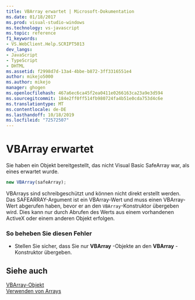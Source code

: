 ```yaml
---
title: VBArray erwartet | Microsoft-Dokumentation
ms.date: 01/18/2017
ms.prod: visual-studio-windows
ms.technology: vs-javascript
ms.topic: reference
f1_keywords:
- VS.WebClient.Help.SCRIPT5013
dev_langs:
- JavaScript
- TypeScript
- DHTML
ms.assetid: f2998d7d-13a4-4bbe-b872-3ff3316551e4
author: mikejo5000
ms.author: mikejo
manager: ghogen
ms.openlocfilehash: 467a6ec6ca45f2ea0411e0266163ca23a9e3d594
ms.sourcegitcommit: 184e2ff0ff514fb980724fa4b51e0cda753d4c6e
ms.translationtype: MT
ms.contentlocale: de-DE
ms.lasthandoff: 10/18/2019
ms.locfileid: "72572507"
---
```

# <a name="vbarray-expected"></a>VBArray erwartet
Sie haben ein Objekt bereitgestellt, das nicht Visual Basic SafeArray war, als eines erwartet wurde.  
  
```js
new VBArray(safeArray);  
```  
  
 VBArrays sind schreibgeschützt und können nicht direkt erstellt werden. Das SAFEARRAY-Argument ist ein VBArray-Wert und muss einen VBArray-Wert abgerufen haben, bevor er an den `VBArray`-Konstruktor übergeben wird. Dies kann nur durch Abrufen des Werts aus einem vorhandenen ActiveX oder einem anderen Objekt erfolgen.  
  
### <a name="to-correct-this-error"></a>So beheben Sie diesen Fehler  
  
- Stellen Sie sicher, dass Sie nur **VBArray** -Objekte an den **VBArray** -Konstruktor übergeben.  
  
## <a name="see-also"></a>Siehe auch  
 [VBArray-Objekt](../../javascript/reference/vbarray-object-javascript.md)    
 [Verwenden von Arrays](../../javascript/advanced/using-arrays-javascript.md)